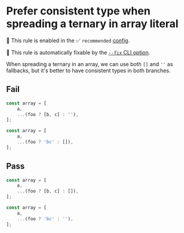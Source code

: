 # Prefer consistent type when spreading a ternary in array literal

💼 This rule is enabled in the ✅ `recommended` [config](https://github.com/sindresorhus/eslint-plugin-unicorn#preset-configs-eslintconfigjs).

🔧 This rule is automatically fixable by the [`--fix` CLI option](https://eslint.org/docs/latest/user-guide/command-line-interface#--fix).

<!-- end auto-generated rule header -->
<!-- Do not manually modify this header. Run: `npm run fix:eslint-docs` -->

When spreading a ternary in an array, we can use both `[]` and `''` as fallbacks, but it's better to have consistent types in both branches.

## Fail

```js
const array = [
	a,
	...(foo ? [b, c] : ''),
];
```

```js
const array = [
	a,
	...(foo ? 'bc' : []),
];
```

## Pass

```js
const array = [
	a,
	...(foo ? [b, c] : []),
];
```

```js
const array = [
	a,
	...(foo ? 'bc' : ''),
];
```
